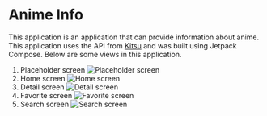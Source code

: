 # Anime Info

This application is an application that can provide information about anime. This application uses the API from [Kitsu](https://kitsu.docs.apiary.io/#) and was built using Jetpack Compose.
Below are some views in this application.
1. Placeholder screen
![Placeholder screen](https://drive.google.com/file/d/1VMLg7PRpZKup0J7B0BNPcDhVL8G6_DrC/view?usp=sharing)
2. Home screen
![Home screen](https://drive.google.com/file/d/1UfCbW8xd6951YOnxxNJLgSUc2MdoiYai/view?usp=sharing)
3. Detail screen
![Detail screen](https://drive.google.com/file/d/1OeSkOgi97IEfMTFIWlwYpJz3vlXctiUj/view?usp=sharing)
4. Favorite screen
![Favorite screen](https://drive.google.com/file/d/1OrgTAAVDk80snQhe1dOqPlItC2EBVm4p/view?usp=sharing)
5. Search screen
![Search screen](https://drive.google.com/file/d/1ZkA2i6rI0lSU5XyXs81AX_QFLY_bdfzX/view?usp=sharing)
